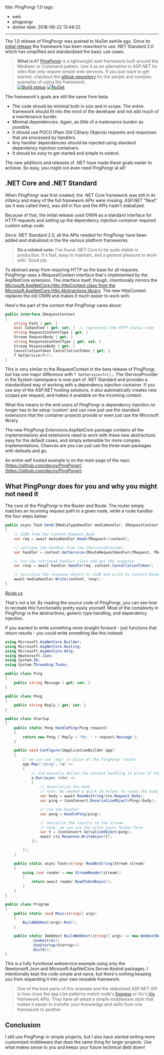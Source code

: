 title: PingPongr 1.0
tags:
  - web
  - pingpongr
  - dotnet
date: 2018-06-22 13:48:22
---

The 1.0 release of PingPongr was pushed to NuGet awhile ago.  Since its [initial release](/2016/01/06/PingPongr/) the framework has been reworked to use .NET Standard 2.0 which has simplified and standardized the basic use cases.

<!-- more -->  

> **What is it?**  [PingPongr](https://github.com/decoy/PingPongr) is a lightweight web framework built around the Mediator or Command pattern. Use it as an alternative to ASP.NET for sites that only require simple web services.
> If you just want to get started, checkout the [github repository](https://github.com/decoy/PingPongr) for the simple and complex examples of using the framework.  
> [![Build status](https://ci.appveyor.com/api/projects/status/wl16eoibd2i97a8i/branch/master?svg=true)](https://ci.appveyor.com/project/decoy/pingpongr/branch/master) [![NuGet](https://img.shields.io/nuget/v/PingPongr.svg)](https://www.nuget.org/packages/PingPongr)

The framework's goals are still the same from beta:
 * The code should be minimal both in size and in scope.  The entire framework should fit into the mind of the developer and not add much of a maintenance burder.
 * Minimal dependencies.  Again, as little of a maitenance burden as possible.
 * It should use POCO (Plain Old CSharp Objects) requests and responses that are processed by handlers.
 * Any handler dependencies should be injected using standard dependency injection containers.
 * It should be _easy_ to get started and simple to extend.

The new additions and releases of .NET have made these goals easier to achieve.  So easy, you might not even need PingPongr at all!

## .NET Core and .NET Standard

When PingPongr was first created, the .NET Core framework was still in its infancy and many of the full framework APIs were missing.  ASP.NET "Next" (as it was called then), was still in flux and the APIs hadn't stabalized.

Because of that, the initial release used OWIN as a standard interface for HTTP requests and setting up the dependency injection container required custom setup code.

Since .NET Standard 2.0, all the APIs needed for PingPongr have been added and stabalized in the the various platform frameworks.

> **On a related note:**  I've found .NET Core to be quite stable in production.  It's fast, easy to maintain, and a general pleasure to work with.  Good job.

To abstract away from requiring HTTP as the base for all requests, PingPongr uses a IRequestContext interface that's implemented by the AspNetCore extension.  The interface itself, though, intentionally mirrors the [Microsoft.AspNetCore.Http.HttpContext class from the Microsoft.AspNetCore.Http.Abstractions library](https://docs.microsoft.com/en-us/dotnet/api/microsoft.aspnetcore.http.httpcontext?view=aspnetcore-2.1).  The new HttpContext replaces the old OWIN and makes it much easier to work with.

Here's the part of the context that PingPongr cares about:

``` csharp
public interface IRequestContext
{
    string Path { get; }
    bool IsHandled { get; set; }  // represents the HTTP status code
    string RequestContentType { get; }
    Stream RequestBody { get; }
    string ResponseContentType { get; set; }
    Stream ResponseBody { get; }
    CancellationToken CancellationToken { get; }
    T GetService<T>();
}
```

This is very similar to the RequestContext in the beta release of PingPongr, but has one major difference with `T GetService<T>();`.  The IServiceProvider in the System namespace is now part of .NET Standard and provides a standardized way of working with a dependency injection container.  If you use any of the ASP.NET hosting solutions, it also automatically creates new scopes per request, and makes it available on the incoming context.

What this means to the end users of PingPongr is dependency injection no longer has to be setup 'custom' and can now just use the standard extensions that the container projects provide or even just use the Microsoft library.

The new PingPongr.Extensions.AspNetCore package contains all the implementations and extensions need to work with these new abstractions easy for the default cases, and simply extensible for more complex implementations.  Chances are you can just use the three main packages with defaults and go.

An entire self hosted example is on the main page of the repo: [https://github.com/decoy/PingPongr](https://github.com/decoy/PingPongr).

## What PingPongr does for you and why you might not need it

The core of the PingPongr is the Router and Route.  The router simply matches an incoming request path to a given route, while a route handles the four steps below:

```csharp
public async Task Send(IMediaTypeHandler mediaHandler, IRequestContext context)
{
    // JSON from the Context.Request.Body
    var req = await mediaHandler.Read<TRequest>(context);

    // retrieve the handler from the IServicesProvider
    var handler = context.GetService<IRouteRequestHandler<TRequest, TResponse>>();

    // run the retrieved handler class and get the response
    var resp = await handler.Handle(req, context.CancellationToken);

    // serialize the response object to JSON and write to Context.Response.Body
    await mediaHandler.Write(context, resp);
}
```
_[Route.cs](https://github.com/decoy/PingPongr/blob/master/src/PingPongr/Route.cs)_

That's not a lot.  By reading the source code of PingPongr, you can see how to recreate this functionality pretty easily yourself.  Most of the complexity in PingPongr is the abstractions, generic type handling, and dependency injection.

If you wanted to write something more straight forward - just functions that return results - you could write something like this instead:

``` csharp
using Microsoft.AspNetCore.Builder;
using Microsoft.AspNetCore.Hosting;
using Microsoft.AspNetCore.Http;
using Newtonsoft.Json;
using System.IO;
using System.Threading.Tasks;

public class Ping
{
    public string Message { get; set; }
}

public class Pong
{
    public string Reply { get; set; }
}

public class Startup
{
    public static Pong HandlePing(Ping request)
    {
        return new Pong { Reply = "Re: " + request.Message };
    }

    public void Configure(IApplicationBuilder app)
    {
        // we can use 'map' in place of the PingPongr router.
        app.Map("/ping", (a) =>
        {
            // and manually define the context handling in place of the route
            a.Run(async (ctx) =>
            {
                // deserialize the body
                // note: We needed a quick IO helper to ready the body stream
                var body = await ReadAsString(ctx.Request.Body);
                var ping = JsonConvert.DeserializeObject<Ping>(body);

                // run the handler
                var pong = HandlePing(ping);

                // serialize the results to the stream
                // note: we can use the write async helper here
                var t = JsonConvert.SerializeObject(pong);
                await ctx.Response.WriteAsync(t);
            });

        });
    }

    public static async Task<string> ReadAsString(Stream stream)
    {
        using (var reader = new StreamReader(stream))
        {
            return await reader.ReadToEndAsync();
        }
    }
}

public class Program
{
    public static void Main(string[] args)
    {
        BuildWebHost(args).Run();
    }

    public static IWebHost BuildWebHost(string[] args) => new WebHostBuilder()
            .UseKestrel()
            .UseStartup<Startup>()
            .Build();
}

```

This is a fully functional webservice example using only the  Newtonsoft.Json and Microsoft.AspNetCore.Server.Kestrel packages.  I intentionally kept the code simple and naive, but there's nothing keeping you from expanding it into your own reusable framework.

> One of the best parts of this example and the stabalized ASP.NET API is how close the app.Use patterns match node's [Express](https://expressjs.com/) or Go's [Iris](https://iris-go.com/) framework APIs.  They have all adopt a simple middleware style that makes it easier to transfer your knowledge and skills from one framework to another.


## Conclusion

I still use PingPongr in simple projects, but I also have started writing more customized middleware that does the same thing for larger projects.  Use what makes sense to you and keeps your future technical debt down!
